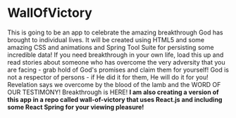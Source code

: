 # WallOfVictory
This is going to be an app to celebrate the amazing breakthrough God has brought to individual lives.  It will be created using HTML5 and some amazing CSS and animations and Spring Tool Suite for persisting some incredible data!  If you need breakthrough in your own life, load this up and read stories about someone who has overcome the very adversity that you are facing - grab hold of God's promises and claim them for yourself! God is not a respector of persons - if He did it for them, He will do it for you! Revelation says we overcome by the blood of the lamb and the WORD OF OUR TESTIMONY!  Breakthrough is HERE!
**I am also creating a version of this app in a repo called wall-of-victory that uses React.js and including some React Spring for your viewing pleasure!**
